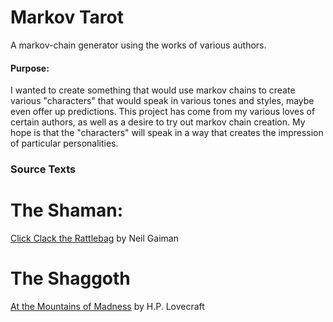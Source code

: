 # Markov Tarot
A markov-chain generator using the works of various authors.

#### Purpose:
I wanted to create something that would use markov chains to create various "characters" that would speak in various tones and styles, maybe even offer up predictions. This project has come from my various loves of certain authors, as well as a desire to try out markov chain creation. My hope is that the "characters" will speak in a way that creates the impression of particular personalities.


### Source Texts

# The Shaman:
[Click Clack the Rattlebag](http://www.telegraph.co.uk/culture/hay-festival/11603446/Neil-Gaiman-Click-clack-the-Rattlebag.html) by Neil Gaiman

# The Shaggoth
[At the Mountains of Madness](http://www.hplovecraft.com/writings/texts/fiction/mm.aspx) by H.P. Lovecraft